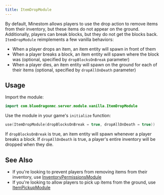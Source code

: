 ```yaml
---
title: ItemDropModule
---
```

By default, Minestom allows players to use the drop action to remove items from their inventory, but these items do not appear on the ground. Additionally, players can break blocks, but they do not get the blocks back. `ItemDropModule` reimplements a few vanilla behaviors:
- When a player drops an item, an item entity will spawn in front of them
- When a player breaks a block, an item entity will spawn where the block was (optional, specified by `dropBlocksOnBreak` parameter)
- When a player dies, an item entity will spawn on the ground for each of their items (optional, specified by `dropAllOnDeath` parameter)

## Usage
Import the module:
```kotlin
import com.bluedragonmc.server.module.vanilla.ItemDropModule
```
Use the module in your game's `initialize` function:
```kotlin
use(ItemDropModule(dropBlocksOnBreak = true, dropAllOnDeath = true))
```

If `dropBlocksOnBreak` is true, an item entity will spawn whenever a player breaks a block. If `dropAllOnDeath` is true, a player's entire inventory will be dropped when they die.

## See Also
- If you're looking to prevent players from removing items from their inventory, use [InventoryPermissionsModule](../inventorypermissionsmodule)
- If you're looking to allow players to pick up items from the ground, use [ItemPickupModule](../itempickupmodule)